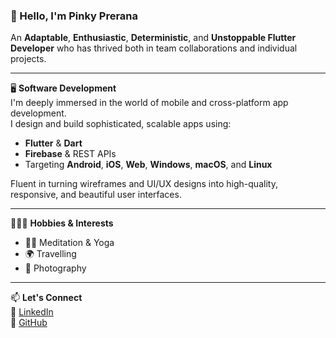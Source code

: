 ### 👋 Hello, I'm Pinky Prerana

An **Adaptable**, **Enthusiastic**, **Deterministic**, and **Unstoppable Flutter Developer** who has thrived both in team collaborations and individual projects.

---

🖥️ **Software Development**  
I'm deeply immersed in the world of mobile and cross-platform app development.  
I design and build sophisticated, scalable apps using:
- **Flutter** & **Dart**
- **Firebase** & REST APIs
- Targeting **Android**, **iOS**, **Web**, **Windows**, **macOS**, and **Linux**

Fluent in turning wireframes and UI/UX designs into high-quality, responsive, and beautiful user interfaces.

---

🧘🏻‍♀️ **Hobbies & Interests**  
- 🧘‍♀️ Meditation & Yoga  
- 🌍 Travelling  
- 📸 Photography  

---

📫 **Let's Connect**  
🔗 [LinkedIn](https://www.linkedin.com/in/pinky-prerana-80130a12a)  
🐙 [GitHub](https://github.com/pinkyprerana)
